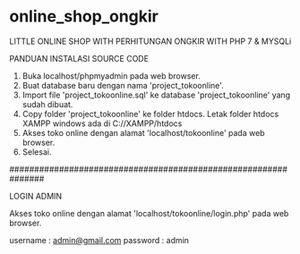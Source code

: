 # online_shop_ongkir
LITTLE ONLINE SHOP WITH PERHITUNGAN ONGKIR WITH PHP 7 & MYSQLi

PANDUAN INSTALASI SOURCE CODE

1. Buka localhost/phpmyadmin pada web browser.
2. Buat database baru dengan nama 'project_tokoonline'.
3. Import file 'project_tokoonline.sql' ke database 'project_tokoonline' yang sudah dibuat.
4. Copy folder 'project_tokoonline' ke folder htdocs. 
	Letak folder htdocs XAMPP windows ada di C://XAMPP/htdocs
5. Akses toko online dengan alamat 'localhost/tokoonline' pada web browser.
6. Selesai.


###############################################################

LOGIN ADMIN

Akses toko online dengan alamat 'localhost/tokoonline/login.php' pada web browser.

username : admin@gmail.com
password : admin

